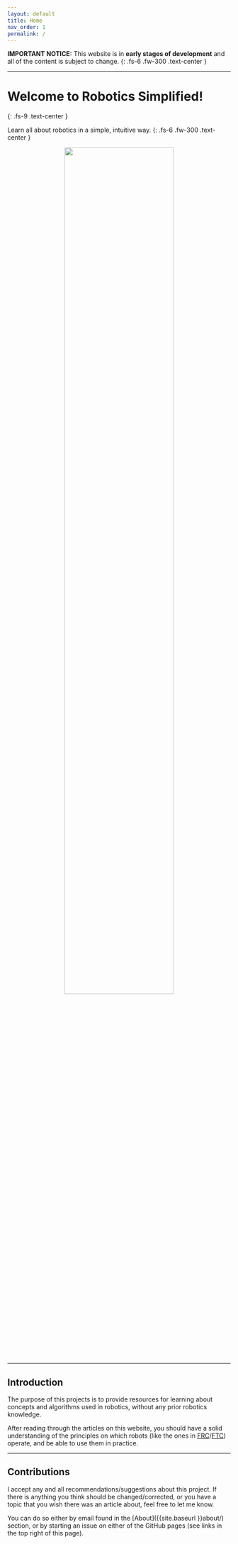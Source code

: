 ```yaml
---
layout: default
title: Home
nav_order: 1
permalink: /
---
```


**IMPORTANT NOTICE:** This website is in **early stages of development** and all of the content is subject to change.
{: .fs-6 .fw-300 .text-center }

---

# Welcome to Robotics Simplified!
{: .fs-9 .text-center }

Learn all about robotics in a simple, intuitive way.
{: .fs-6 .fw-300 .text-center }

<p style="text-align:center;"><img src="{{site.url}}/assets/images/logo.png" width="70%"></p>

---

## Introduction
The purpose of this projects is to provide resources for learning about concepts and algorithms used in robotics, without any prior robotics knowledge.

After reading through the articles on this website, you should have a solid understanding of the principles on which robots (like the ones in [FRC](https://www.firstinspires.org/robotics/frc)/[FTC](https://www.firstinspires.org/robotics/ftc)) operate, and be able to use them in practice.

---

## Contributions
I accept any and all recommendations/suggestions about this project. If there is anything you think should be changed/corrected, or you have a topic that you wish there was an article about, feel free to let me know.

You can do so either by email found in the [About]({{site.baseurl }}about/) section, or by starting an issue on either of the GitHub pages (see links in the top right of this page).
